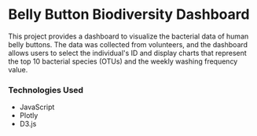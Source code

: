 # Belly Button Biodiversity Dashboard

  This project provides a dashboard to visualize the bacterial data of human belly buttons. The data was collected from volunteers, and the dashboard allows users to select the individual's ID and display charts that represent the top 10 bacterial species (OTUs) and the weekly washing frequency value.

 ### Technologies Used
 * JavaScript
* Plotly
* D3.js


